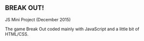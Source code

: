 **BREAK OUT!**
---------




JS Mini Project (December 2015)

The game Break Out coded mainly with JavaScript and a little bit of HTML/CSS.

